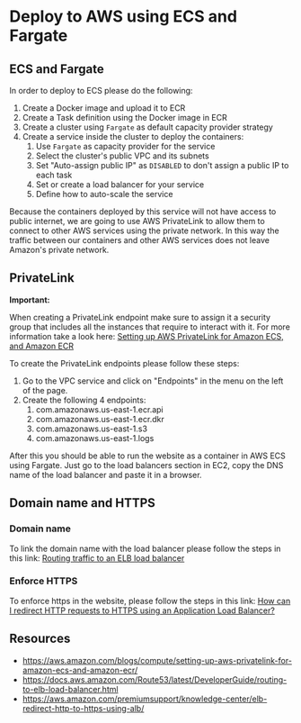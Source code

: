 # Deploy to AWS using ECS and Fargate

## ECS and Fargate

In order to deploy to ECS please do the following:

1. Create a Docker image and upload it to ECR
1. Create a Task definition using the Docker image in ECR
1. Create a cluster using `Fargate` as default capacity provider strategy
1. Create a service inside the cluster to deploy the containers:
    1. Use `Fargate` as capacity provider for the service
    1. Select the cluster's public VPC and its subnets
    1. Set "Auto-assign public IP" as `DISABLED` to don't assign a public IP to each task
    1. Set or create a load balancer for your service
    1. Define how to auto-scale the service

Because the containers deployed by this service will not have access to public internet, we are going to use AWS
PrivateLink to allow them to connect to other AWS services using the private network. In this way the traffic between
our containers and other AWS services does not leave Amazon's private network.

## PrivateLink

**Important:**

When creating a PrivateLink endpoint make sure to assign it a security group that includes all the instances that
require to interact with it. For more information take a look here:
[Setting up AWS PrivateLink for Amazon ECS, and Amazon ECR](https://aws.amazon.com/blogs/compute/setting-up-aws-privatelink-for-amazon-ecs-and-amazon-ecr/)

To create the PrivateLink endpoints please follow these steps:

1. Go to the VPC service and click on "Endpoints" in the menu on the left of the page.
1. Create the following 4 endpoints:
    1. com.amazonaws.us-east-1.ecr.api
    1. com.amazonaws.us-east-1.ecr.dkr  
    1. com.amazonaws.us-east-1.s3
    1. com.amazonaws.us-east-1.logs

After this you should be able to run the website as a container in AWS ECS using Fargate.
Just go to the load balancers section in EC2, copy the DNS name of the load balancer and paste it in a browser.

## Domain name and HTTPS

### Domain name

To link the domain name with the load balancer please follow the steps in this link:
[Routing traffic to an ELB load balancer](https://docs.aws.amazon.com/Route53/latest/DeveloperGuide/routing-to-elb-load-balancer.html)

### Enforce HTTPS

To enforce https in the website, please follow the steps in this link:
[How can I redirect HTTP requests to HTTPS using an Application Load Balancer?](https://aws.amazon.com/premiumsupport/knowledge-center/elb-redirect-http-to-https-using-alb/)

## Resources

* https://aws.amazon.com/blogs/compute/setting-up-aws-privatelink-for-amazon-ecs-and-amazon-ecr/
* https://docs.aws.amazon.com/Route53/latest/DeveloperGuide/routing-to-elb-load-balancer.html
* https://aws.amazon.com/premiumsupport/knowledge-center/elb-redirect-http-to-https-using-alb/
